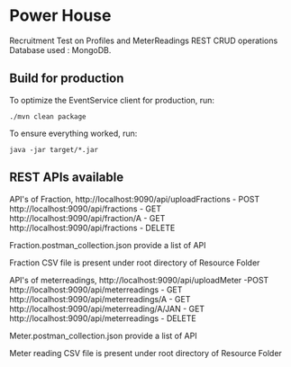 # Power House

Recruitment Test on Profiles and MeterReadings REST CRUD operations
Database used : MongoDB.

## Build for production

To optimize the EventService client for production, run:

    ./mvn clean package

To ensure everything worked, run:

    java -jar target/*.jar
    
    
## REST APIs available
API's of Fraction,
http://localhost:9090/api/uploadFractions - POST
http://localhost:9090/api/fractions - GET
http://localhost:9090/api/fraction/A - GET
http://localhost:9090/api/fractions - DELETE

Fraction.postman_collection.json provide a list of API 

Fraction CSV file is present under root directory of Resource Folder

API's of meterreadings,
http://localhost:9090/api/uploadMeter -POST
http://localhost:9090/api/meterreadings - GET
http://localhost:9090/api/meterreadings/A - GET
http://localhost:9090/api/meterreading/A/JAN - GET
http://localhost:9090/api/meterreadings - DELETE

Meter.postman_collection.json provide a list of API 

Meter reading CSV file is present under root directory of Resource Folder

